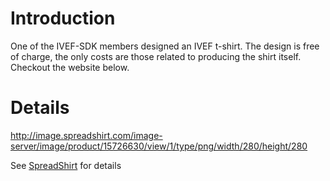 # Introduction #

One of the IVEF-SDK members designed an IVEF t-shirt. The design is free of charge, the only costs are those related to producing the shirt itself. Checkout the website below.

# Details #

http://image.spreadshirt.com/image-server/image/product/15726630/view/1/type/png/width/280/height/280

See [SpreadShirt](http://www.spreadshirt.com/us/US/Detail/Detail-3376/Marketplace/Products/detail/article/5472103/) for details